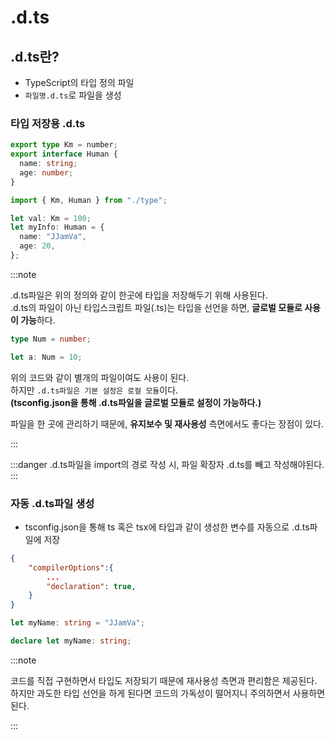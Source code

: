 # .d.ts

## .d.ts란?

- TypeScript의 타입 정의 파일
- `파일명.d.ts`로 파일을 생성

### 타입 저장용 .d.ts

```ts title="type.d.ts"
export type Km = number;
export interface Human {
  name: string;
  age: number;
}
```

```ts title="index.ts"
import { Km, Human } from "./type";

let val: Km = 100;
let myInfo: Human = {
  name: "JJamVa",
  age: 20,
};
```

:::note

.d.ts파일은 위의 정의와 같이 한곳에 타입을 저장해두기 위해 사용된다.<br/>
.d.ts의 파일이 아닌 타입스크립트 파일(.ts)는 타입을 선언을 하면, **글로벌 모듈로 사용이 가능**하다.<br/>

```ts title="A.ts"
type Num = number;
```

```ts title="B.ts"
let a: Num = 10;
```

위의 코드와 같이 별개의 파일이여도 사용이 된다.<br/>
하지만 `.d.ts파일은 기본 설정은 로컬 모듈`이다.<br/>
**(tsconfig.json을 통해 .d.ts파일을 글로벌 모듈로 설정이 가능하다.)**<br/>

파일을 한 곳에 관리하기 때문에, **유지보수 및 재사용성** 측면에서도 좋다는 장점이 있다.<br/>

:::

:::danger
.d.ts파일을 import의 경로 작성 시, 파일 확장자 .d.ts를 빼고 작성해야된다.<br/>
:::

### 자동 .d.ts파일 생성

- tsconfig.json을 통해 ts 혹은 tsx에 타입과 같이 생성한 변수를 자동으로 .d.ts파일에 저장

```json title="tsconfig.json 설정"
{
    "compilerOptions":{
        ...
        "declaration": true,
    }
}
```

```ts title="index.ts"
let myName: string = "JJamVa";
```

```ts title="자동으로 생성된 index.d.ts"
declare let myName: string;
```

:::note

코드를 직접 구현하면서 타입도 저장되기 때문에 재사용성 측면과 편리함은 제공된다.<br/>
하지만 과도한 타입 선언을 하게 된다면 코드의 가독성이 떨어지니 주의하면서 사용하면 된다.<br/>

:::
